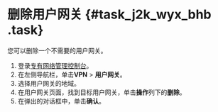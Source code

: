 # 删除用户网关 {#task_j2k_wyx_bhb .task}

您可以删除一个不需要的用户网关。

1.  登录[专有网络管理控制台](https://vpcnext.console.aliyun.com/nat/)。
2.  在左侧导航栏，单击**VPN** \> **用户网关**。
3.  选择用户网关的地域。
4.  在用户网关页面，找到目标用户网关，单击**操作**列下的**删除**。
5.  在弹出的对话框中，单击**确认**。


